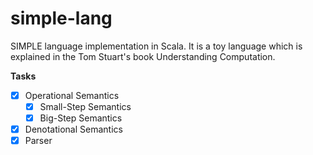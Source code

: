 # simple-lang
SIMPLE language implementation in Scala. It is a toy language which is explained in the Tom Stuart's book Understanding Computation.

**Tasks**

- [x] Operational Semantics
	- [x] Small-Step Semantics
	- [x] Big-Step Semantics
- [x] Denotational Semantics
- [x] Parser
